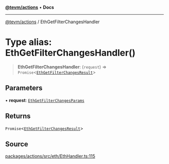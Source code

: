 [**@tevm/actions**](../README.md) • **Docs**

***

[@tevm/actions](../globals.md) / EthGetFilterChangesHandler

# Type alias: EthGetFilterChangesHandler()

> **EthGetFilterChangesHandler**: (`request`) => `Promise`\<[`EthGetFilterChangesResult`](EthGetFilterChangesResult.md)\>

## Parameters

• **request**: [`EthGetFilterChangesParams`](EthGetFilterChangesParams.md)

## Returns

`Promise`\<[`EthGetFilterChangesResult`](EthGetFilterChangesResult.md)\>

## Source

[packages/actions/src/eth/EthHandler.ts:115](https://github.com/evmts/tevm-monorepo/blob/main/packages/actions/src/eth/EthHandler.ts#L115)
